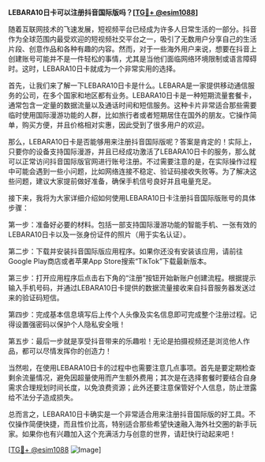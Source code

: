 **LEBARA10日卡可以注册抖音国际版吗？[[TG💪+ @esim1088](https://t.me/s/esim1088)]**

随着互联网技术的飞速发展，短视频平台已经成为许多人日常生活的一部分。抖音作为全球范围内最受欢迎的短视频社交平台之一，吸引了无数用户分享自己的生活片段、创意作品和各种有趣的内容。然而，对于一些海外用户来说，想要在抖音上创建账号可能并不是一件轻松的事情，尤其是当他们面临网络环境限制或语言障碍时。这时，LEBARA10日卡就成为一个非常实用的选择。

首先，让我们来了解一下LEBARA10日卡是什么。LEBARA是一家提供移动通信服务的公司，在多个国家和地区都有业务。LEBARA10日卡是一种短期流量套餐卡，通常包含一定量的数据流量以及通话时间和短信服务。这种卡片非常适合那些需要临时使用国际漫游功能的人群，比如旅行者或者短期居住在国外的朋友。它操作简单，购买方便，并且价格相对实惠，因此受到了很多用户的欢迎。

那么，LEBARA10日卡是否能够用来注册抖音国际版呢？答案是肯定的！实际上，只要你的设备支持国际漫游，并且已经成功激活了LEBARA10日卡的服务，那么就可以正常访问抖音国际版官网进行账号注册。不过需要注意的是，在实际操作过程中可能会遇到一些小问题，比如网络连接不稳定、验证码接收失败等。为了解决这些问题，建议大家提前做好准备，确保手机信号良好并且电量充足。

接下来，我将为大家详细介绍如何使用LEBARA10日卡注册抖音国际版账号的具体步骤：

第一步：准备好必要的材料。包括一部支持国际漫游功能的智能手机、一张有效的LEBARA10日卡以及一张身份证件的照片（用于实名认证）。

第二步：下载并安装抖音国际版应用程序。如果你还没有安装该应用，请前往Google Play商店或者苹果App Store搜索“TikTok”下载最新版本。

第三步：打开应用程序后点击右下角的“注册”按钮开始新账户创建流程。根据提示输入手机号码，并通过LEBARA10日卡提供的数据流量接收来自抖音服务器发送过来的验证码短信。

第四步：完成基本信息填写后上传个人头像及实名信息即可完成整个注册过程。记得设置强密码以保护个人隐私安全哦！

第五步：最后一步就是享受抖音带来的乐趣啦！无论是拍摄视频还是浏览他人作品，都可以尽情发挥你的创造力！

当然啦，在使用LEBARA10日卡的过程中也需要注意几点事项。首先是要定期检查剩余流量情况，避免因超量使用而产生额外费用；其次是在选择套餐时要结合自身需求合理规划时间长度，以免浪费资源；此外还要注意保管好个人信息，防止泄露给不法分子造成损失。

总而言之，LEBARA10日卡确实是一个非常适合用来注册抖音国际版的好工具。不仅操作简便快捷，而且性价比高，特别适合那些希望快速融入海外社交圈的新手玩家。如果你也有兴趣加入这个充满活力与创意的世界，请赶快行动起来吧！

[[TG💪+ @esim1088](https://t.me/s/esim1088) ![Image](https://i.postimg.cc/4NQfJmqS/Snipaste-2025-05-13-00-14-12.png)]